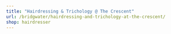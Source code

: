 ```yaml
---
title: "Hairdressing & Trichology @ The Crescent"
url: /bridgwater/hairdressing-and-trichology-at-the-crescent/
shop: hairdresser
---
```

